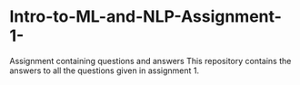 # Intro-to-ML-and-NLP-Assignment-1-
Assignment containing questions and answers
This repository contains the answers to all the questions given  in assignment 1.
